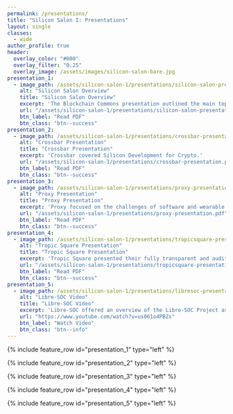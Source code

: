 ```yaml
---
permalink: /presentations/
title: "Silicon Salon I: Presentations"
layout: single
classes:
  - wide
author_profile: true
header:
  overlay_color: "#000"
  overlay_filter: "0.25"
  overlay_image: /assets/images/silicon-salon-bare.jpg
presentation_1:
  - image_path: /assets/silicon-salon-1/presentations/silicon-salon-presentation.jpg
    alt: "Silicon Salon Overview"
    title: "Silicon Salon Overview"
    excerpt: 'The Blockchain Commons presentation outlined the main topics and issues for crypto-semiconductor design.'
    url: "/assets/silicon-salon-1/presentations/silicon-salon-presentation.pdf"
    btn_label: "Read PDF"
    btn_class: "btn--success"
presentation_2:
  - image_path: /assets/silicon-salon-1/presentations/crossbar-presentation.jpg
    alt: "Crossbar Presentation"
    title: "Crossbar Presentation"
    excerpt: 'Crossbar covered Silicon Development for Crypto.'
    url: "/assets/silicon-salon-1/presentations/crossbar-presentation.pdf"
    btn_label: "Read PDF"
    btn_class: "btn--success"
presentation_3:
  - image_path: /assets/silicon-salon-1/presentations/proxy-presentation.jpg
    alt: "Proxy Presentation"
    title: "Proxy Presentation"
    excerpt: 'Proxy focused on the challenges of software and wearable hardware wallet design.'
    url: "/assets/silicon-salon-1/presentations/proxy-presentation.pdf"
    btn_label: "Read PDF"
    btn_class: "btn--success"
presentation_4:
  - image_path: /assets/silicon-salon-1/presentations/tropicsquare-presentation.jpg
    alt: "Tropic Square Presentation"
    title: "Tropic Square Presentation"
    excerpt: 'Tropic Square presented their fully transparent and auditable chip as a basis for better hardware security.'
    url: "/assets/silicon-salon-1/presentations/tropicsquare-presentation.pdf"
    btn_label: "Read PDF"
    btn_class: "btn--success"
presentation_5:
  - image_path: /assets/silicon-salon-1/presentations/libresoc-presentation.jpg
    alt: "Libre-SOC Video"
    title: "Libre-SOC Video"
    excerpt: 'Libre-SOC offered an overview of the Libre-SOC Project as well as a discussion of challenges & solutions.'
    url: "https://www.youtube.com/watch?v=us061o4PBZs"
    btn_label: "Watch Video"
    btn_class: "btn--info"
---
```


{% include feature_row id="presentation_1" type="left" %}

{% include feature_row id="presentation_2" type="left" %}

{% include feature_row id="presentation_3" type="left" %}

{% include feature_row id="presentation_4" type="left" %}

{% include feature_row id="presentation_5" type="left" %}
